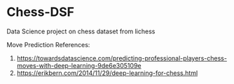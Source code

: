# Chess-DSF
Data Science project on chess dataset from lichess


Move Prediction References:
1. https://towardsdatascience.com/predicting-professional-players-chess-moves-with-deep-learning-9de6e305109e
2. https://erikbern.com/2014/11/29/deep-learning-for-chess.html
